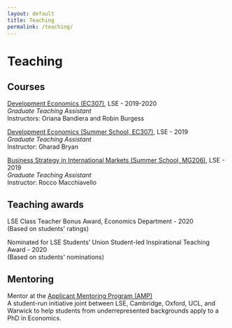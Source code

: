 ```yaml
---
layout: default
title: Teaching
permalink: /teaching/
---
```


# Teaching

## Courses

<a href="https://www.lse.ac.uk/resources/calendar2023-2024/courseGuides/EC/2023_EC307.htm" target="_blank">Development Economics (EC307)</a>, LSE - 2019-2020 <br>
*Graduate Teaching Assistant* <br>
Instructors: Oriana Bandiera and Robin Burgess

<a href="https://www.lse.ac.uk/study-at-lse/summer-schools/summer-school/courses/economics/ec307" target="_blank">Development Economics (Summer School, EC307)</a>, LSE - 2019<br>
*Graduate Teaching Assistant*  <br>
Instructor: Gharad Bryan


<a href="https://www.lse.ac.uk/study-at-lse/summer-schools/summer-school/courses/business-and-management/mg206" target="_blank">Business Strategy in International Markets (Summer School, MG206)</a>, LSE - 2019<br>
*Graduate Teaching Assistant*  <br>
Instructor: Rocco Macchiavello


## Teaching awards

LSE Class Teacher Bonus Award, Economics Department - 2020  
(Based on students' ratings)

Nominated for LSE Students’ Union Student-led Inspirational Teaching Award - 2020  
(Based on students' nominations)



## Mentoring

Mentor at the <a href="https://sites.google.com/view/econphdamp/home" target="_blank">Applicant Mentoring Program (AMP)</a><br>
A student-run initiative joint between LSE, Cambridge, Oxford, UCL, and Warwick to help students from underrepresented backgrounds apply to a PhD in Economics. 
